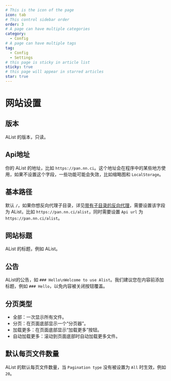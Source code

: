 ```yaml
---
# This is the icon of the page
icon: tab
# This control sidebar order
order: 3
# A page can have multiple categories
category:
  - Config
# A page can have multiple tags
tag:
  - Config
  - Settings
# this page is sticky in article list
sticky: true
# this page will appear in starred articles
star: true
---
```


# 网站设置

## 版本

AList 的版本，只读。

## Api地址

你的 AList 的地址，比如 `https://pan.nn.ci`。这个地址会在程序中的某些地方使用，如果不设置这个字段，一些功能可能会失效，比如缩略图和 `LocalStorage`。

## 基本路径

默认 `/`，如果你想反向代理子目录，详见[带有子目录的反向代理](../faq/howto.md#how-to-reverse-proxy-with-sub-directory)，需要设置该字段为 AList，比如 `https://pan.nn.ci/alist`，同时需要设置 `Api url` 为 `https://pan.nn.ci/alist`。

## 网站标题

AList 的标题，例如 AList。

## 公告

AList的公告，如 `### Hello\nWelcome to use Alist`。我们建议您在内容前添加标题，例如 `### Hello`，以免内容被关闭按钮覆盖。

## 分页类型

- 全部：一次显示所有文件。
- 分页：在页面底部显示一个“分页器”。
- 加载更多：在页面底部显示“加载更多”按钮。
- 自动加载更多：滚动到页面底部时自动加载更多文件。

## 默认每页文件数量

AList 的默认每页文件数量，当 `Pagination type` 没有被设置为 `All` 时生效，例如 `20`。
